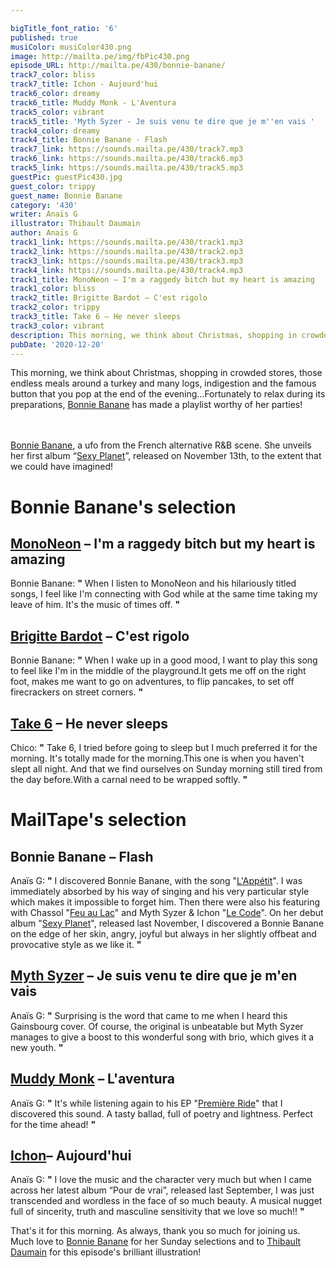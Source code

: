 ```yaml
---

bigTitle_font_ratio: '6'
published: true
musiColor: musiColor430.png
image: http://mailta.pe/img/fbPic430.png
episode_URL: http://mailta.pe/430/bonnie-banane/
track7_color: bliss
track7_title: Ichon - Aujourd'hui
track6_color: dreamy
track6_title: Muddy Monk - L'Aventura
track5_color: vibrant
track5_title: 'Myth Syzer - Je suis venu te dire que je m''en vais '
track4_color: dreamy
track4_title: Bonnie Banane - Flash
track7_link: https://sounds.mailta.pe/430/track7.mp3
track6_link: https://sounds.mailta.pe/430/track6.mp3
track5_link: https://sounds.mailta.pe/430/track5.mp3
guestPic: guestPic430.jpg
guest_color: trippy
guest_name: Bonnie Banane
category: '430'
writer: Anaïs G
illustrator: Thibault Daumain
author: Anaïs G
track1_link: https://sounds.mailta.pe/430/track1.mp3
track2_link: https://sounds.mailta.pe/430/track2.mp3
track3_link: https://sounds.mailta.pe/430/track3.mp3
track4_link: https://sounds.mailta.pe/430/track4.mp3
track1_title: MonoNeon – I'm a raggedy bitch but my heart is amazing
track1_color: bliss
track2_title: Brigitte Bardot – C'est rigolo
track2_color: trippy
track3_title: Take 6 – He never sleeps
track3_color: vibrant
description: This morning, we think about Christmas, shopping in crowded stores, those endless meals around a turkey and many logs, indigestion and the famous button that you pop at the end of the evening...Fortunately to relax during its preparations, Bonnie Banane has made a playlist worthy of her parties!
pubDate: '2020-12-20'
---
```


This morning, we think about Christmas, shopping in crowded stores, those endless meals around a turkey and many logs, indigestion and the famous button that you pop at the end of the evening...Fortunately to relax during its preparations, [Bonnie Banane](https://bonniebanane.bandcamp.com/album/sexy-planet) has made a playlist worthy of her parties!

<br><br>
[Bonnie Banane](https://www.facebook.com/bonniebananemusique), a ufo from the French alternative R&B scene. She unveils her first album “[Sexy Planet](https://bonniebanane.bandcamp.com/album/sexy-planet)”, released on November 13th, to the extent that we could have imagined!


# Bonnie Banane's selection

## [MonoNeon](https://www.facebook.com/TheMonoNeon/) – I'm a raggedy bitch but my heart is amazing
Bonnie Banane: **"** When I listen to MonoNeon and his hilariously titled songs, I feel like I'm connecting with God while at the same time taking my leave of him. It's the music of times off. **"** 

## [Brigitte Bardot](https://fr.wikipedia.org/wiki/Brigitte_Bardot) – C'est rigolo
Bonnie Banane: **"** When I wake up in a good mood, I want to play this song to feel like I'm in the middle of the playground.It gets me off on the right foot, makes me want to go on adventures, to flip pancakes, to set off firecrackers on street corners. **"** 

## [Take 6](https://www.facebook.com/Take6Official/) – He never sleeps
Chico: **"** Take 6, I tried before going to sleep but I much preferred it for the morning.
It's totally made for the morning.This one is when you haven't slept all night. And that we find ourselves on Sunday morning still tired from the day before.With a carnal need to be wrapped softly.  **"** 

# MailTape's selection

## Bonnie Banane – Flash
Anaïs G: **"** I discovered Bonnie Banane, with the song "[L'Appétit](https://www.youtube.com/watch?v=xMbMJE0D4Dk)". I was immediately absorbed by his way of singing and his very particular style which makes it impossible to forget him. Then there were also his featuring with Chassol "[Feu au Lac](https://www.youtube.com/watch?v=jwKyMtTn30w)" and Myth Syzer & Ichon "[Le Code](https://www.youtube.com/watch?v=NCV2YZOffJM)". On her debut album "[Sexy Planet](https://bonniebanane.bandcamp.com/album/sexy-planet)", released last November, I discovered a Bonnie Banane on the edge of her skin, angry, joyful but always in her slightly offbeat and provocative style as we like it. **"** 

## [Myth Syzer](http://mythsyzer.fr/) – Je suis venu te dire que je m'en vais 
Anaïs G: **"** Surprising is the word that came to me when I heard this Gainsbourg cover. Of course, the original is unbeatable but Myth Syzer manages to give a boost to this wonderful song with brio, which gives it a new youth. **"** 

## [Muddy Monk](https://muddy-monk.bandcamp.com/) – L'aventura
Anaïs G: **"** It's while listening again to his EP "[Première Ride](https://muddy-monk.bandcamp.com/)" that I discovered this sound. A tasty ballad, full of poetry and lightness. Perfect for the time ahead! **"** 

## [Ichon](https://www.facebook.com/yannichonmusic)– Aujourd'hui
Anaïs G: **"** I love the music and the character very much but when I came across her latest album “Pour de vrai”, released last September, I was just transcended and wordless in the face of so much beauty. A musical nugget full of sincerity, truth and masculine sensitivity that we love so much!! **"** 


That's it for this morning. As always, thank you so much for joining us. Much love to [Bonnie Banane](https://bonniebanane.bandcamp.com/releases) for her Sunday selections and to [Thibault Daumain](http://thibaultdaumain.fr/) for this episode's brilliant illustration!
